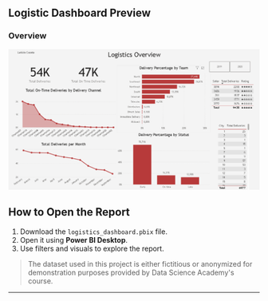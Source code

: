 
## Logistic Dashboard Preview

### Overview
![Overview Image](Images/Logistics%20Overview.png)

## How to Open the Report

1. Download the `logistics_dashboard.pbix` file.  
2. Open it using **Power BI Desktop**.  
3. Use filters and visuals to explore the report.

> The dataset used in this project is either fictitious or anonymized for demonstration purposes provided by Data Science Academy's course.

---
